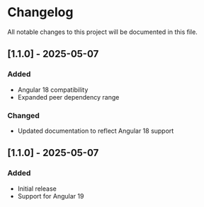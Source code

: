 # Changelog

All notable changes to this project will be documented in this file.

## [1.1.0] - 2025-05-07

### Added
- Angular 18 compatibility
- Expanded peer dependency range

### Changed
- Updated documentation to reflect Angular 18 support

## [1.1.0] - 2025-05-07

### Added
- Initial release
- Support for Angular 19